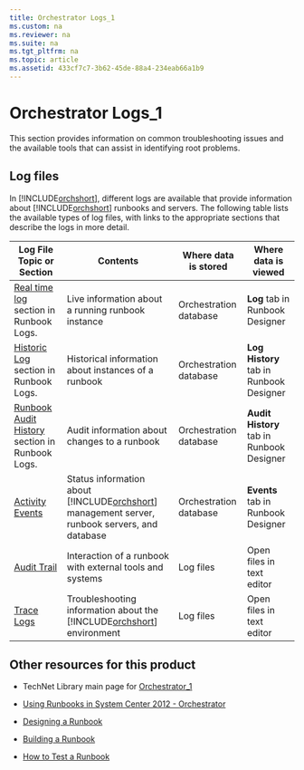 ```yaml
---
title: Orchestrator Logs_1
ms.custom: na
ms.reviewer: na
ms.suite: na
ms.tgt_pltfrm: na
ms.topic: article
ms.assetid: 433cf7c7-3b62-45de-88a4-234eab66a1b9
---
```

# Orchestrator Logs_1
This section provides information on common troubleshooting issues and the available tools that can assist in identifying root problems.

## Log files
In [!INCLUDE[orchshort](../Token/orchshort_md.md)], different logs are available that provide information about [!INCLUDE[orchshort](../Token/orchshort_md.md)] runbooks and servers. The following table lists the available types of log files, with links to the appropriate sections that describe the logs in more detail.

|Log File Topic or Section|Contents|Where data is stored|Where data is viewed|
|-----------------------------|------------|------------------------|------------------------|
|[Real time log](../Topic/Runbook-logs.md#RealTimeLog) section in Runbook Logs.|Live information about a running runbook instance|Orchestration database|**Log** tab in Runbook Designer|
|[Historic Log](../Topic/Runbook-logs.md#HistoryLog) section in Runbook Logs.|Historical information about instances of a runbook|Orchestration database|**Log History** tab in Runbook Designer|
|[Runbook Audit History](../Topic/Runbook-logs.md#AuditHistory) section in Runbook Logs.|Audit information about changes to a runbook|Orchestration database|**Audit History** tab in Runbook Designer|
|[Activity Events](../Topic/Activity-Events.md)|Status information about [!INCLUDE[orchshort](../Token/orchshort_md.md)] management server, runbook servers, and database|Orchestration database|**Events** tab in Runbook Designer|
|[Audit Trail](../Topic/Audit-Trail.md)|Interaction of a runbook with external tools and systems|Log files|Open files in text editor|
|[Trace Logs](../Topic/Trace-Logs.md)|Troubleshooting information about the [!INCLUDE[orchshort](../Token/orchshort_md.md)] environment|Log files|Open files in text editor|

## Other resources for this product

-   TechNet Library main page for [Orchestrator_1](../Topic/Orchestrator_1.md)

-   [Using Runbooks in System Center 2012 - Orchestrator](../Topic/Using-Runbooks-in-System-Center-2012---Orchestrator.md)

-   [Designing a Runbook](../Topic/Designing-a-Runbook.md)

-   [Building a Runbook](../Topic/Building-a-Runbook.md)

-   [How to Test a Runbook](../Topic/How-to-Test-a-Runbook.md)

